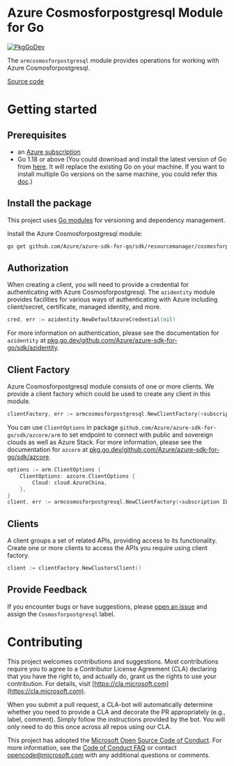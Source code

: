 # Azure Cosmosforpostgresql Module for Go

[![PkgGoDev](https://pkg.go.dev/badge/github.com/Azure/azure-sdk-for-go/sdk/resourcemanager/cosmosforpostgresql/armcosmosforpostgresql)](https://pkg.go.dev/github.com/Azure/azure-sdk-for-go/sdk/resourcemanager/cosmosforpostgresql/armcosmosforpostgresql)

The `armcosmosforpostgresql` module provides operations for working with Azure Cosmosforpostgresql.

[Source code](https://github.com/Azure/azure-sdk-for-go/tree/main/sdk/resourcemanager/cosmosforpostgresql/armcosmosforpostgresql)

# Getting started

## Prerequisites

- an [Azure subscription](https://azure.microsoft.com/free/)
- Go 1.18 or above (You could download and install the latest version of Go from [here](https://go.dev/doc/install). It will replace the existing Go on your machine. If you want to install multiple Go versions on the same machine, you could refer this [doc](https://go.dev/doc/manage-install).)

## Install the package

This project uses [Go modules](https://github.com/golang/go/wiki/Modules) for versioning and dependency management.

Install the Azure Cosmosforpostgresql module:

```sh
go get github.com/Azure/azure-sdk-for-go/sdk/resourcemanager/cosmosforpostgresql/armcosmosforpostgresql
```

## Authorization

When creating a client, you will need to provide a credential for authenticating with Azure Cosmosforpostgresql.  The `azidentity` module provides facilities for various ways of authenticating with Azure including client/secret, certificate, managed identity, and more.

```go
cred, err := azidentity.NewDefaultAzureCredential(nil)
```

For more information on authentication, please see the documentation for `azidentity` at [pkg.go.dev/github.com/Azure/azure-sdk-for-go/sdk/azidentity](https://pkg.go.dev/github.com/Azure/azure-sdk-for-go/sdk/azidentity).

## Client Factory

Azure Cosmosforpostgresql module consists of one or more clients. We provide a client factory which could be used to create any client in this module.

```go
clientFactory, err := armcosmosforpostgresql.NewClientFactory(<subscription ID>, cred, nil)
```

You can use `ClientOptions` in package `github.com/Azure/azure-sdk-for-go/sdk/azcore/arm` to set endpoint to connect with public and sovereign clouds as well as Azure Stack. For more information, please see the documentation for `azcore` at [pkg.go.dev/github.com/Azure/azure-sdk-for-go/sdk/azcore](https://pkg.go.dev/github.com/Azure/azure-sdk-for-go/sdk/azcore).

```go
options := arm.ClientOptions {
    ClientOptions: azcore.ClientOptions {
        Cloud: cloud.AzureChina,
    },
}
client, err := armcosmosforpostgresql.NewClientFactory(<subscription ID>, cred, &options)
```

## Clients

A client groups a set of related APIs, providing access to its functionality.  Create one or more clients to access the APIs you require using client factory.

```go
client := clientFactory.NewClustersClient()
```

## Provide Feedback

If you encounter bugs or have suggestions, please
[open an issue](https://github.com/Azure/azure-sdk-for-go/issues) and assign the `Cosmosforpostgresql` label.

# Contributing

This project welcomes contributions and suggestions. Most contributions require
you to agree to a Contributor License Agreement (CLA) declaring that you have
the right to, and actually do, grant us the rights to use your contribution.
For details, visit [https://cla.microsoft.com](https://cla.microsoft.com).

When you submit a pull request, a CLA-bot will automatically determine whether
you need to provide a CLA and decorate the PR appropriately (e.g., label,
comment). Simply follow the instructions provided by the bot. You will only
need to do this once across all repos using our CLA.

This project has adopted the
[Microsoft Open Source Code of Conduct](https://opensource.microsoft.com/codeofconduct/).
For more information, see the
[Code of Conduct FAQ](https://opensource.microsoft.com/codeofconduct/faq/)
or contact [opencode@microsoft.com](mailto:opencode@microsoft.com) with any
additional questions or comments.
